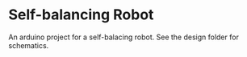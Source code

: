# Self-balancing Robot

An arduino project for a self-balacing robot. See the design folder for schematics.
